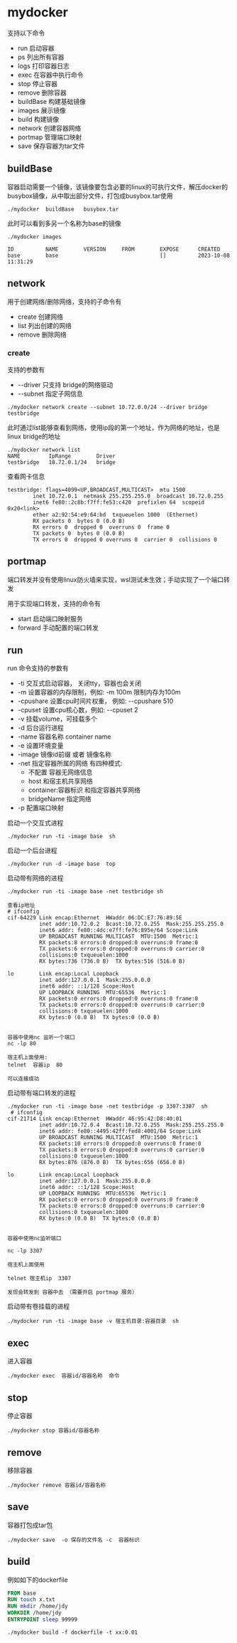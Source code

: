 # mydocker

支持以下命令
* run        启动容器
* ps         列出所有容器
* logs       打印容器日志
* exec       在容器中执行命令
* stop       停止容器
* remove     删除容器
* buildBase  构建基础镜像
* images     展示镜像
* build      构建镜像
* network    创建容器网络
* portmap    管理端口映射
* save       保存容器为tar文件

## buildBase

容器启动需要一个镜像，该镜像要包含必要的linux的可执行文件，解压docker的busybox镜像，从中取出部分文件，打包成busybox.tar使用

```shell
./mydocker  buildBase   busybox.tar
```
此时可以看到多另一个名称为base的镜像
```shell
./mydocker images

ID          NAME        VERSION     FROM        EXPOSE      CREATED
base        base                                []          2023-10-08 11:31:29
```
## network

用于创建网络/删除网络，支持的子命令有

* create  创建网络
* list    列出创建的网络
* remove  删除网络

### create 

支持的参数有

* --driver 只支持 bridge的网络驱动
* --subnet 指定子网信息

```shell
./mydocker network create --subnet 10.72.0.0/24 --driver bridge  testbridge
```
此时通过list能够查看到网络，使用ip段的第一个地址，作为网络的地址，也是linux bridge的地址
```shell
./mydocker network list
NAME         IpRange        Driver
testbridge   10.72.0.1/24   bridge
```
查看网卡信息
```shell
testbridge: flags=4099<UP,BROADCAST,MULTICAST>  mtu 1500
        inet 10.72.0.1  netmask 255.255.255.0  broadcast 10.72.0.255
        inet6 fe80::2c8b:f7ff:fe53:c420  prefixlen 64  scopeid 0x20<link>
        ether a2:92:54:e9:64:bd  txqueuelen 1000  (Ethernet)
        RX packets 0  bytes 0 (0.0 B)
        RX errors 0  dropped 0  overruns 0  frame 0
        TX packets 0  bytes 0 (0.0 B)
        TX errors 0  dropped 0 overruns 0  carrier 0  collisions 0

```

## portmap

端口转发并没有使用linux防火墙来实现，wsl测试未生效；手动实现了一个端口转发

用于实现端口转发，支持的命令有

* start    启动端口映射服务
* forward  手动配置的端口转发

## run 
run 命令支持的参数有

* -ti  交互式启动容器， 关闭tty，容器也会关闭 
* -m 设置容器的内存限制，例如:   -m 100m   限制内存为100m
* -cpushare 设置cpu时间片权重， 例如:  --cpushare 510
*  -cpuset 设置cpu核心数，例如:  --cpuset 2
* -v 挂载volume，可挂载多个
* -d    后台运行进程
* -name 容器名称  container name
* -e 设置环境变量
* -image 镜像id前缀 或者 镜像名称
* -net 指定容器所属的网络
  有四种模式:
    *  不配置  容器无网络信息
    * host 和宿主机共享网络  
    * container:容器标识   和指定容器共享网络  
    * bridgeName 指定网络
* -p 配置端口映射 

启动一个交互式进程
```shell
./mydocker run -ti -image base  sh
```
启动一个后台进程
```shell
./mydocker run -d -image base  top
```
启动带有网络的进程
```shell
./mydocker run -ti -image base -net testbridge sh

查看ip地址
# ifconfig
cif-64229 Link encap:Ethernet  HWaddr 06:DC:E7:76:89:5E
          inet addr:10.72.0.2  Bcast:10.72.0.255  Mask:255.255.255.0
          inet6 addr: fe80::4dc:e7ff:fe76:895e/64 Scope:Link
          UP BROADCAST RUNNING MULTICAST  MTU:1500  Metric:1
          RX packets:8 errors:0 dropped:0 overruns:0 frame:0
          TX packets:6 errors:0 dropped:0 overruns:0 carrier:0
          collisions:0 txqueuelen:1000
          RX bytes:736 (736.0 B)  TX bytes:516 (516.0 B)

lo        Link encap:Local Loopback
          inet addr:127.0.0.1  Mask:255.0.0.0
          inet6 addr: ::1/128 Scope:Host
          UP LOOPBACK RUNNING  MTU:65536  Metric:1
          RX packets:0 errors:0 dropped:0 overruns:0 frame:0
          TX packets:0 errors:0 dropped:0 overruns:0 carrier:0
          collisions:0 txqueuelen:1000
          RX bytes:0 (0.0 B)  TX bytes:0 (0.0 B)
          
          
容器中使用nc 监听一个端口
nc -lp 80

宿主机上面使用:
telnet  容器ip  80

可以连接成功

```

启动带有端口转发的进程
```shell
./mydocker run -ti -image base -net testbridge -p 3307:3307  sh
 # ifconfig
cif-21714 Link encap:Ethernet  HWaddr 46:95:42:D8:40:01
          inet addr:10.72.0.4  Bcast:10.72.0.255  Mask:255.255.255.0
          inet6 addr: fe80::4495:42ff:fed8:4001/64 Scope:Link
          UP BROADCAST RUNNING MULTICAST  MTU:1500  Metric:1
          RX packets:10 errors:0 dropped:0 overruns:0 frame:0
          TX packets:8 errors:0 dropped:0 overruns:0 carrier:0
          collisions:0 txqueuelen:1000
          RX bytes:876 (876.0 B)  TX bytes:656 (656.0 B)

lo        Link encap:Local Loopback
          inet addr:127.0.0.1  Mask:255.0.0.0
          inet6 addr: ::1/128 Scope:Host
          UP LOOPBACK RUNNING  MTU:65536  Metric:1
          RX packets:0 errors:0 dropped:0 overruns:0 frame:0
          TX packets:0 errors:0 dropped:0 overruns:0 carrier:0
          collisions:0 txqueuelen:1000
          RX bytes:0 (0.0 B)  TX bytes:0 (0.0 B)
          

容器中使用nc监听端口

nc -lp 3307

宿主机上面使用

telnet 宿主机ip  3307

发现会转发到 容器中去 （需要开启 portmap 服务）

```
启动带有卷挂载的进程
```shell
./mydocker run -ti -image base -v 宿主机目录:容器目录  sh
```
## exec

进入容器
```shell
./mydocker exec  容器id/容器名称  命令

```
## stop
停止容器
```shell
./mydocker stop 容器id/容器名称 
```

## remove

移除容器
```shell
./mydocker remove 容器id/容器名称
```

## save
容器打包成tar包
```shell
./mydocker save  -o 保存的文件名 -c  容器标识

```
## build

例如如下的dockerfile

```dockerfile
FROM base
RUN touch x.txt
RUN mkdir /home/jdy
WORKDIR /home/jdy
ENTRYPOINT sleep 99999
```

```shell
./mydocker build -f dockerfile -t xx:0.01
```